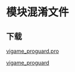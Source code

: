 # 模块混淆文件

## 下载

[vigame_proguard.pro](https://github.com/jieban0604/VigameDoc/edit/master/proguard/vigame_proguard.pro)

[vigame_proguard](vigame_proguard.pro)

